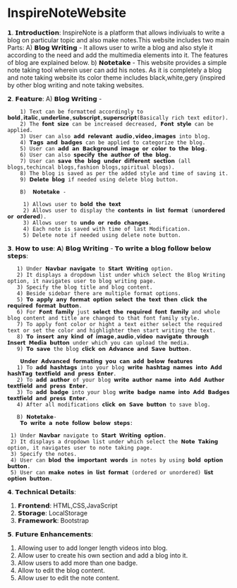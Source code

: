 # InspireNoteWebsite
𝟭. 𝗜𝗻𝘁𝗿𝗼𝗱𝘂𝗰𝘁𝗶𝗼𝗻:
    InspireNote is a platform that allows indiviuals to write a blog on particular topic and also make notes.This website includes two main Parts:
    A) 𝗕𝗹𝗼𝗴 𝗪𝗿𝗶𝘁𝗶𝗻𝗴 -
    It allows user to write a blog and also style it according to the need and add the multimedia elements into it. The features of blog are explained below.
    b) 𝗡𝗼𝘁𝗲𝘁𝗮𝗸𝗲 -
    This website provides a simple note taking tool wherein user can add his notes.
    As it is completely a blog and note taking website its color theme includes black,white,gery (inspired by other blog writing and note taking websites.

𝟮. 𝗙𝗲𝗮𝘁𝘂𝗿𝗲:
        A) 𝗕𝗹𝗼𝗴 𝗪𝗿𝗶𝘁𝗶𝗻𝗴 -
        
        1) Text can be formatted accordingly to 𝗯𝗼𝗹𝗱,𝗶𝘁𝗮𝗹𝗶𝗰,𝘂𝗻𝗱𝗲𝗿𝗹𝗶𝗻𝗲,𝘀𝘂𝗯𝘀𝗰𝗿𝗶𝗽𝘁,𝘀𝘂𝗽𝗲𝗿𝘀𝗰𝗿𝗶𝗽𝘁(Basically rich text editor).
        2) The 𝗳𝗼𝗻𝘁 𝘀𝗶𝘇𝗲 can be increased decreased, 𝗙𝗼𝗻𝘁 𝘀𝘁𝘆𝗹𝗲 can be applied.
        3) User can also 𝗮𝗱𝗱 𝗿𝗲𝗹𝗲𝘃𝗮𝗻𝘁 𝗮𝘂𝗱𝗶𝗼,𝘃𝗶𝗱𝗲𝗼,𝗶𝗺𝗮𝗴𝗲𝘀 into blog.
        4) 𝗧𝗮𝗴𝘀 𝗮𝗻𝗱 𝗯𝗮𝗱𝗴𝗲𝘀 can be applied to categorize the blog.
        5) User can 𝗮𝗱𝗱 𝗮𝗻 𝗕𝗮𝗰𝗸𝗴𝗿𝗼𝘂𝗻𝗱 𝗶𝗺𝗮𝗴𝗲 𝗼𝗿 𝗰𝗼𝗹𝗼𝗿 𝘁𝗼 𝘁𝗵𝗲 𝗯𝗹𝗼𝗴.
        6) User can also 𝘀𝗽𝗲𝗰𝗶𝗳𝘆 𝘁𝗵𝗲 𝗮𝘂𝘁𝗵𝗼𝗿 𝗼𝗳 𝘁𝗵𝗲 𝗯𝗹𝗼𝗴.
        7) User can 𝘀𝗮𝘃𝗲 𝘁𝗵𝗲 𝗯𝗹𝗼𝗴 𝘂𝗻𝗱𝗲𝗿 𝗱𝗶𝗳𝗳𝗲𝗿𝗲𝗻𝘁 𝘀𝗲𝗰𝘁𝗶𝗼𝗻 (all blogs,techincal blogs,fashion blogs,spiritual blogs).
        8) The blog is saved as per the added style and time of saving it.
        9) 𝗗𝗲𝗹𝗲𝘁𝗲 𝗯𝗹𝗼𝗴 if needed using delete blog button.

        B)  𝗡𝗼𝘁𝗲𝘁𝗮𝗸𝗲 -
    
         1) Allows user to 𝗯𝗼𝗹𝗱 𝘁𝗵𝗲 𝘁𝗲𝘅𝘁
         2) Allows user to display the 𝗰𝗼𝗻𝘁𝗲𝗻𝘁𝘀 𝗶𝗻 𝗹𝗶𝘀𝘁 𝗳𝗼𝗿𝗺𝗮𝘁 (𝘂𝗻𝗼𝗿𝗱𝗲𝗿𝗲𝗱 𝗼𝗿 𝗼𝗿𝗱𝗲𝗿𝗲𝗱).
         3) Allows user to 𝘂𝗻𝗱𝗼 𝗼𝗿 𝗿𝗲𝗱𝗼 𝗰𝗵𝗮𝗻𝗴𝗲𝘀.
         4) Each note is saved with time of last Modification.
         5) Delete note if needed using delete note button.

𝟯. 𝗛𝗼𝘄 𝘁𝗼 𝘂𝘀𝗲:
       𝗔) 𝗕𝗹𝗼𝗴 𝗪𝗿𝗶𝘁𝗶𝗻𝗴 -
        𝗧𝗼 𝘄𝗿𝗶𝘁𝗲 𝗮 𝗯𝗹𝗼𝗴 𝗳𝗼𝗹𝗹𝗼𝘄 𝗯𝗲𝗹𝗼𝘄 𝘀𝘁𝗲𝗽𝘀:

       1) Under 𝗡𝗮𝘃𝗯𝗮𝗿 𝗻𝗮𝘃𝗶𝗴𝗮𝘁𝗲 to 𝗦𝘁𝗮𝗿𝘁 𝗪𝗿𝗶𝘁𝗶𝗻𝗴 option.
       2) It displays a dropdown list under which select the Blog Writing option, it navigates user to blog writing page.
       3) Specify the blog title and blog content.
       4) Beside sidebar there are multiple format options.
       5) 𝗧𝗼 𝗮𝗽𝗽𝗹𝘆 𝗮𝗻𝘆 𝗳𝗼𝗿𝗺𝗮𝘁 𝗼𝗽𝘁𝗶𝗼𝗻 𝘀𝗲𝗹𝗲𝗰𝘁 𝘁𝗵𝗲 𝘁𝗲𝘅𝘁 𝘁𝗵𝗲𝗻 𝗰𝗹𝗶𝗰𝗸 𝘁𝗵𝗲 𝗿𝗲𝗾𝘂𝗶𝗿𝗲𝗱 𝗳𝗼𝗿𝗺𝗮𝘁 𝗯𝘂𝘁𝘁𝗼𝗻.
       6) For 𝗙𝗼𝗻𝘁 𝗳𝗮𝗺𝗶𝗹𝘆 just 𝘀𝗲𝗹𝗲𝗰𝘁 𝘁𝗵𝗲 𝗿𝗲𝗾𝘂𝗶𝗿𝗲𝗱 𝗳𝗼𝗻𝘁 𝗳𝗮𝗺𝗶𝗹𝘆 and whole blog content and title are changed to that font family style.
       7) To apply font color or hight a text either select the required text or set the color and highlighter then start writing the text.
       8) 𝗧𝗼 𝗶𝗻𝘀𝗲𝗿𝘁 𝗮𝗻𝘆 𝗸𝗶𝗻𝗱 𝗼𝗳 𝗶𝗺𝗮𝗴𝗲,𝗮𝘂𝗱𝗶𝗼,𝘃𝗶𝗱𝗲𝗼 𝗻𝗮𝘃𝗶𝗴𝗮𝘁𝗲 𝘁𝗵𝗿𝗼𝘂𝗴𝗵 𝗜𝗻𝘀𝗲𝗿𝘁 𝗠𝗲𝗱𝗶𝗮 𝗯𝘂𝘁𝘁𝗼𝗻 under which you can upload the media.
       9) 𝗧𝗼 𝘀𝗮𝘃𝗲 the blog 𝗰𝗹𝗶𝗰𝗸 𝗼𝗻 𝗔𝗱𝘃𝗮𝗻𝗰𝗲 𝗮𝗻𝗱 𝗦𝗮𝘃𝗲 𝗯𝘂𝘁𝘁𝗼𝗻.

        𝗨𝗻𝗱𝗲𝗿 𝗔𝗱𝘃𝗮𝗻𝗰𝗲𝗱 𝗳𝗼𝗿𝗺𝗮𝘁𝗶𝗻𝗴 𝘆𝗼𝘂 𝗰𝗮𝗻 𝗮𝗱𝗱 𝗯𝗲𝗹𝗼𝘄 𝗳𝗲𝗮𝘁𝘂𝗿𝗲𝘀
       1) To 𝗮𝗱𝗱 𝗵𝗮𝘀𝗵𝘁𝗮𝗴𝘀 into your blog 𝘄𝗿𝗶𝘁𝗲 𝗵𝗮𝘀𝗵𝘁𝗮𝗴 𝗻𝗮𝗺𝗲𝘀 𝗶𝗻𝘁𝗼 𝗔𝗱𝗱 𝗵𝗮𝘀𝗵𝗧𝗮𝗴 𝘁𝗲𝘅𝘁𝗳𝗶𝗲𝗹𝗱 𝗮𝗻𝗱 𝗽𝗿𝗲𝘀𝘀 𝗘𝗻𝘁𝗲𝗿.
       2) To 𝗮𝗱𝗱 𝗮𝘂𝘁𝗵𝗼𝗿 of your blog 𝘄𝗿𝗶𝘁𝗲 𝗮𝘂𝘁𝗵𝗼𝗿 𝗻𝗮𝗺𝗲 𝗶𝗻𝘁𝗼 𝗔𝗱𝗱 𝗔𝘂𝘁𝗵𝗼𝗿 𝘁𝗲𝘅𝘁𝗳𝗶𝗲𝗹𝗱 𝗮𝗻𝗱 𝗽𝗿𝗲𝘀𝘀 𝗘𝗻𝘁𝗲𝗿.
       3) To 𝗮𝗱𝗱 𝗯𝗮𝗱𝗴𝗲 into your blog 𝘄𝗿𝗶𝘁𝗲 𝗯𝗮𝗱𝗴𝗲 𝗻𝗮𝗺𝗲 𝗶𝗻𝘁𝗼 𝗔𝗱𝗱 𝗕𝗮𝗱𝗴𝗲𝘀 𝘁𝗲𝘅𝘁𝗳𝗶𝗲𝗹𝗱 𝗮𝗻𝗱 𝗽𝗿𝗲𝘀𝘀 𝗘𝗻𝘁𝗲𝗿.
       4) After all modifications 𝗰𝗹𝗶𝗰𝗸 𝗼𝗻 𝗦𝗮𝘃𝗲 𝗯𝘂𝘁𝘁𝗼𝗻 to save blog.

       B) 𝗡𝗼𝘁𝗲𝘁𝗮𝗸𝗲-
        𝗧𝗼 𝘄𝗿𝗶𝘁𝗲 𝗮 𝗻𝗼𝘁𝗲 𝗳𝗼𝗹𝗹𝗼𝘄 𝗯𝗲𝗹𝗼𝘄 𝘀𝘁𝗲𝗽𝘀:

     1) Under 𝗡𝗮𝘃𝗯𝗮𝗿 navigate to 𝗦𝘁𝗮𝗿𝘁 𝗪𝗿𝗶𝘁𝗶𝗻𝗴 𝗼𝗽𝘁𝗶𝗼𝗻.
     2) It displays a dropdown list under which select the 𝗡𝗼𝘁𝗲 𝗧𝗮𝗸𝗶𝗻𝗴 option, it navigates user to note taking page.
     3) Specify the notes.
     4) User can 𝗯𝗹𝗼𝗱 𝘁𝗵𝗲 𝗶𝗺𝗽𝗼𝗿𝘁𝗮𝗻𝘁 𝘄𝗼𝗿𝗱𝘀 in notes by using 𝗯𝗼𝗹𝗱 𝗼𝗽𝘁𝗶𝗼𝗻 𝗯𝘂𝘁𝘁𝗼𝗻.
     5) User can 𝗺𝗮𝗸𝗲 𝗻𝗼𝘁𝗲𝘀 𝗶𝗻 𝗹𝗶𝘀𝘁 𝗳𝗼𝗿𝗺𝗮𝘁 (ordered or unordered) 𝗹𝗶𝘀𝘁 𝗼𝗽𝘁𝗶𝗼𝗻 𝗯𝘂𝘁𝘁𝗼𝗻.

𝟰. 𝗧𝗲𝗰𝗵𝗻𝗶𝗰𝗮𝗹 𝗗𝗲𝘁𝗮𝗶𝗹𝘀:
1) 𝗙𝗿𝗼𝗻𝘁𝗲𝗻𝗱: HTML,CSS,JavaScript
2) 𝗦𝘁𝗼𝗿𝗮𝗴𝗲: LocalStorage
3) 𝗙𝗿𝗮𝗺𝗲𝘄𝗼𝗿𝗸: Bootstrap

𝟱. 𝗙𝘂𝘁𝘂𝗿𝗲 𝗘𝗻𝗵𝗮𝗻𝗰𝗲𝗺𝗲𝗻𝘁𝘀:
1) Allowing user to add longer length videos into blog.
2) Allow user to create his own section and add a blog into it.
3) Allow users to add more than one badge.
4) Allow to edit the blog content.
5) Allow user to edit the note content.
